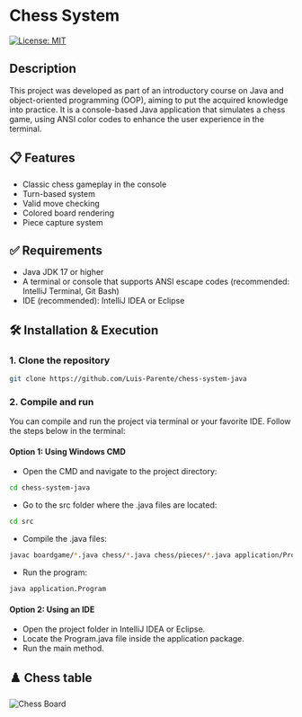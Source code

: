 # Chess System
[![License: MIT](https://img.shields.io/badge/License-MIT-yellow.svg?style=for-the-badge)](https://github.com/Luis-Parente/chess-system-java/blob/main/LICENSE)

## Description
This project was developed as part of an introductory course on Java and object-oriented programming (OOP), aiming to put the acquired knowledge into practice. It is a console-based Java application that simulates a chess game, using ANSI color codes to enhance the user experience in the terminal.

## 📋 Features

- Classic chess gameplay in the console
- Turn-based system
- Valid move checking
- Colored board rendering
- Piece capture system

## ✅ Requirements

- Java JDK 17 or higher
- A terminal or console that supports ANSI escape codes (recommended: IntelliJ Terminal, Git Bash)
- IDE (recommended): IntelliJ IDEA or Eclipse

## 🛠️ Installation & Execution

### 1. Clone the repository

```bash
git clone https://github.com/Luis-Parente/chess-system-java
```
### 2. Compile and run
You can compile and run the project via terminal or your favorite IDE. Follow the steps below in the terminal:

#### Option 1: Using Windows CMD
- Open the CMD and navigate to the project directory:
```bash
cd chess-system-java
```
- Go to the src folder where the .java files are located:
```bash
cd src
```
- Compile the .java files:
```bash
javac boardgame/*.java chess/*.java chess/pieces/*.java application/Program.java
```
- Run the program:
```bash
java application.Program
```
#### Option 2: Using an IDE
- Open the project folder in IntelliJ IDEA or Eclipse.
- Locate the Program.java file inside the application package.
- Run the main method.

## ♟️ Chess table 
![Chess Board](https://github.com/Luis-Parente/assets/blob/main/chess-system/table.png)

